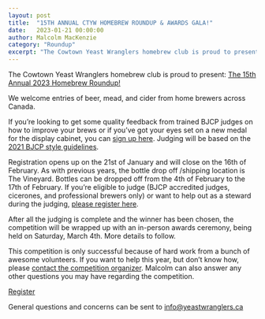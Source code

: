 ```yaml
---
layout: post
title:  "15TH ANNUAL CTYW HOMEBREW ROUNDUP & AWARDS GALA!"
date:   2023-01-21 00:00:00
author: Malcolm MacKenzie
category: "Roundup"
excerpt: "The Cowtown Yeast Wranglers homebrew club is proud to present: The 15th Annual 2023 Homebrew Roundup!"
---
```


The Cowtown Yeast Wranglers homebrew club is proud to present: <a href='http://yeastwranglers.brewcompetition.com/' target='_blank'>The 15th Annual 2023 Homebrew Roundup!</a>

We welcome entries of beer, mead, and cider from home brewers across Canada.

If you’re looking to get some quality feedback from trained BJCP judges on how to improve your brews or if you’ve got your eyes set on a new medal for the display cabinet, you can <a href='http://yeastwranglers.brewcompetition.com/' target='_blank'>sign up here</a>. Judging will be based on the <a href='https://www.bjcp.org/stylecenter.php'>2021 BJCP style guidelines</a>.

Registration opens up on the 21st of January and will close on the 16th of February. As with previous years, the bottle drop off /shipping location is The Vineyard. Bottles can be dropped off from the 4th of February to the 17th of February. If you’re eligible to judge (BJCP accredited judges, cicerones, and professional brewers only) or want to help out as a steward during the judging, [please register here](https://yeastwranglers.brewcompetition.com/index.php?section=volunteers).

After all the judging is complete and the winner has been chosen, the competition will be wrapped up with an in-person awards ceremony, being held on Saturday, March 4th. More details to follow.

This competition is only successful because of hard work from a bunch of awesome volunteers. If you want to help this year, but don’t know how, please <a href='mailto:malcolm@yeastwranglers.ca'>contact the competition organizer</a>. Malcolm can also answer any other questions you may have regarding the competition.

<a class='button' href='http://yeastwranglers.brewcompetition.com/' target='_blank'>Register</a>

General questions and concerns can be sent to info@yeastwranglers.ca
